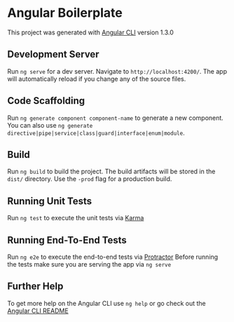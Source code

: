 # Angular Boilerplate

This project was generated with [Angular CLI](https://github.com/angular/angular-cli) version 1.3.0

## Development Server

Run `ng serve` for a dev server. Navigate to `http://localhost:4200/`. The app will automatically reload if you change any of the source files.

## Code Scaffolding

Run `ng generate component component-name` to generate a new component. You can also use `ng generate directive|pipe|service|class|guard|interface|enum|module`.

## Build

Run `ng build` to build the project. The build artifacts will be stored in the `dist/` directory. Use the `-prod` flag for a production build.

## Running Unit Tests

Run `ng test` to execute the unit tests via [Karma](https://karma-runner.github.io)

## Running End-To-End Tests

Run `ng e2e` to execute the end-to-end tests via [Protractor](http://www.protractortest.org/)
Before running the tests make sure you are serving the app via `ng serve`

## Further Help

To get more help on the Angular CLI use `ng help` or go check out the [Angular CLI README](https://github.com/angular/angular-cli/blob/master/README.md)